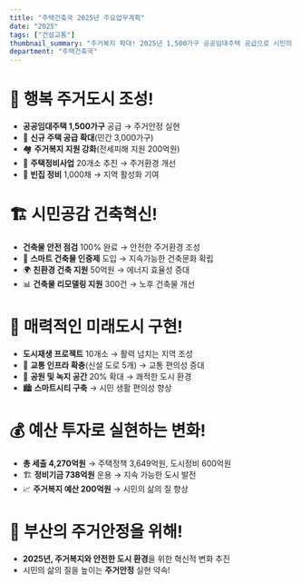 ```yaml
---
title: "주택건축국 2025년 주요업무계획"
date: "2025"
tags: ["건설교통"]
thumbnail_summary: "주거복지 확대! 2025년 1,500가구 공공임대주택 공급으로 시민의 주거안정 실현"
department: "주택건축국"
---
```


# 🏡 행복 주거도시 **조성**!

- **공공임대주택 1,500가구** 공급 → 주거안정 실현
- 🏢 **신규 주택 공급 확대**(민간 3,000가구)  
- 🏘️ **주거복지 지원 강화**(전세피해 지원 200억원)  
- 🚀 **주택정비사업** 20개소 추진 → 주거환경 개선  
- 🌱 **빈집 정비** 1,000채 → 지역 활성화 기여  

# 🏗️ 시민공감 **건축혁신**!

- **건축물 안전 점검** 100% 완료 → 안전한 주거환경 조성
- 🏢 **스마트 건축물 인증제** 도입 → 지속가능한 건축문화 확립  
- 🌍 **친환경 건축 지원** 50억원 → 에너지 효율성 증대  
- 📊 **건축물 리모델링 지원** 300건 → 노후 건축물 개선  

# 🌆 매력적인 **미래도시** 구현!

- **도시재생 프로젝트** 10개소 → 활력 넘치는 지역 조성
- 🚧 **교통 인프라 확충**(신설 도로 5개) → 교통 편의성 증대  
- 🌳 **공원 및 녹지 공간** 20% 확대 → 쾌적한 도시 환경  
- 🏙️ **스마트시티 구축** → 시민 생활 편의성 향상  

# 💰 **예산 투자**로 실현하는 변화!

- **총 세출 4,270억원** → 주택정책 3,649억원, 도시정비 600억원  
- 🏗️ **정비기금 738억원** 운용 → 지속 가능한 도시 발전  
- 📈 **주거복지 예산 200억원** → 시민의 삶의 질 향상  

# 🌟 부산의 **주거안정**을 위해!

- **2025년, 주거복지와 안전한 도시 환경**을 위한 혁신적 변화 추진
- 시민의 삶의 질을 높이는 **주거안정** 실현 약속!